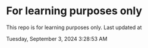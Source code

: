 # For learning purposes only
This repo is for learning purposes only.
Last updated at

Tuesday, September 3, 2024 3:28:53 AM

